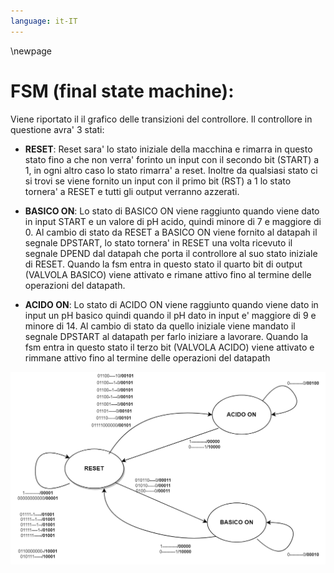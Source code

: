 ```yaml
---
language: it-IT
---
```


\newpage

# FSM (final state machine):

Viene riportato il il grafico delle transizioni del controllore.
Il controllore in questione avra' 3 stati:

- **RESET**: Reset sara' lo stato iniziale della macchina e rimarra in questo stato fino a che non verra' forinto un input con il secondo bit (START) a 1, in ogni altro caso lo stato rimarra' a reset. Inoltre da qualsiasi stato ci si trovi se viene fornito un input con il primo bit (RST) a 1  lo stato tornera' a RESET e tutti gli output verranno azzerati.

- **BASICO ON**: Lo stato di BASICO ON viene raggiunto quando viene dato in input START e un valore di pH acido, quindi  minore di 7 e maggiore di 0. Al cambio di stato da RESET a BASICO ON viene fornito al datapah il segnale DPSTART, lo stato tornera' in RESET una volta ricevuto il segnale DPEND dal datapah che porta il controllore al suo stato iniziale di RESET. Quando la fsm entra in questo stato il quarto bit di output (VALVOLA BASICO) viene attivato e rimane attivo fino al termine delle operazioni del datapath.
 

- **ACIDO ON**: Lo stato di ACIDO ON viene raggiunto quando viene dato in input un pH basico quindi quando il pH dato in input e' maggiore di 9 e minore di 14. Al cambio di stato da quello iniziale viene mandato il segnale DPSTART al datapath per farlo iniziare a lavorare. Quando la fsm entra in questo stato il terzo bit (VALVOLA ACIDO) viene attivato e rimmane attivo fino al termine delle operazioni del datapath


!["FSM"](resources/img/fsm.png)